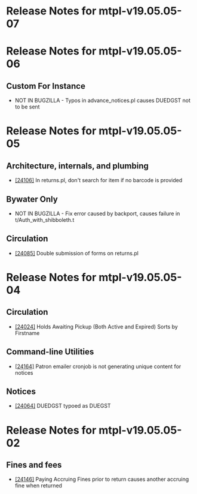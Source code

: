 
# Release Notes for mtpl-v19.05.05-07



# Release Notes for mtpl-v19.05.05-06

## Custom For Instance

- NOT IN BUGZILLA - Typos in advance_notices.pl causes DUEDGST not to be sent



# Release Notes for mtpl-v19.05.05-05

## Architecture, internals, and plumbing

- [[24106]](http://bugs.koha-community.org/bugzilla3/show_bug.cgi?id=24106) In returns.pl, don't search for item if no barcode is provided

## Bywater Only

- NOT IN BUGZILLA - Fix error caused by backport, causes failure in t/Auth_with_shibboleth.t

## Circulation

- [[24085]](http://bugs.koha-community.org/bugzilla3/show_bug.cgi?id=24085) Double submission of forms on returns.pl



# Release Notes for mtpl-v19.05.05-04

## Circulation

- [[24024]](http://bugs.koha-community.org/bugzilla3/show_bug.cgi?id=24024) Holds Awaiting Pickup (Both Active and Expired) Sorts by Firstname

## Command-line Utilities

- [[24164]](http://bugs.koha-community.org/bugzilla3/show_bug.cgi?id=24164) Patron emailer cronjob is not generating unique content for notices

## Notices

- [[24064]](http://bugs.koha-community.org/bugzilla3/show_bug.cgi?id=24064) DUEDGST typoed as DUEGST



# Release Notes for mtpl-v19.05.05-02

## Fines and fees

- [[24146]](http://bugs.koha-community.org/bugzilla3/show_bug.cgi?id=24146) Paying Accruing Fines prior to return causes another accruing fine when returned


